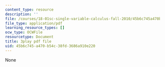 ```yaml
---
content_type: resource
description: ''
file: /courses/18-01sc-single-variable-calculus-fall-2010/45b6c745a470b54c38fd3686a910e220_ryLdyDrBfvI.pdf
file_type: application/pdf
learning_resource_types: []
ocw_type: OCWFile
resourcetype: Document
title: 3play pdf file
uid: 45b6c745-a470-b54c-38fd-3686a910e220
---
```

None

